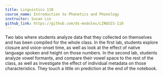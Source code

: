 ```yaml
---
title: Linguistics 110
course_name: Introduction to Phonetics and Phonology
instructor: Susan Lin
github_link: https://github.com/ds-modules/LINGUIS-110
---
```

Two labs where students analyze data that they collected on themselves 
and has been compiled for the whole class. In the first lab, students 
explore closure and voice-onset time, as well as look at the effect of 
native language spoken and height on those numbers. In the second lab, 
students analyze vowel formants, and compare their vowel space to the 
rest of the class, as well as investigate the effect of individual metadata 
on those characteristics. They touch a little on prediction at the end of the 
notebook.
